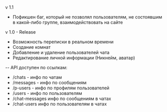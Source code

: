 v 1.1

- Пофикшен баг, который не позволял пользователям, не состоявшим в какой-либо группе, взаимодействовать на сайте

v 1.0 - Release

- Возможность переписки в реальном времени
- Создание комнат
- Добавление и удаление пользователей чата
- Редактирование личной информации (Никнейм, аватар)

-- API доступен по ссылкам:
- /chats - инфо по чатам
- /messages - инфо по сообщениям
- /p-users - инфо по профилям пользователей
- /users - инфо по пользователям
- /chat-messages инфо по сообщениям в чатах
- /chat-users инфо по пользователям в чатах

